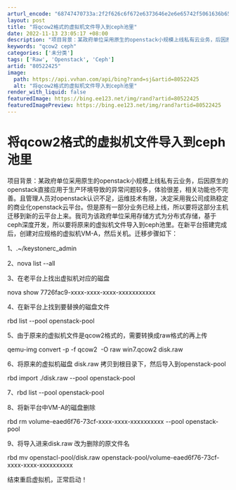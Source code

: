 ```yaml
---
arturl_encode: "68747470733a:2f2f626c6f672e6373646e2e6e65742f5061636b6574383836:2f61727469636c652f64657461696c732f3830353232343235"
layout: post
title: "将qcow2格式的虚拟机文件导入到ceph池里"
date: 2022-11-13 23:05:17 +08:00
description: "项目背景：某政府单位采用原生的openstack小规模上线私有云业务，后因原生的openstack直"
keywords: "qcow2 ceph"
categories: ['未分类']
tags: ['Raw', 'Openstack', 'Ceph']
artid: "80522425"
image:
  path: https://api.vvhan.com/api/bing?rand=sj&artid=80522425
  alt: "将qcow2格式的虚拟机文件导入到ceph池里"
render_with_liquid: false
featuredImage: https://bing.ee123.net/img/rand?artid=80522425
featuredImagePreview: https://bing.ee123.net/img/rand?artid=80522425
---
```


# 将qcow2格式的虚拟机文件导入到ceph池里

项目背景：某政府单位采用原生的openstack小规模上线私有云业务，后因原生的openstack直接应用于生产环境导致的异常问题较多，体验很差，相关功能也不完善。且管理人员对openstack认识不足，运维技术有限，决定采用我公司成熟稳定的商业化openstack云平台。但是原有一部分业务已经上线，所以要将这部分主机迁移到新的云平台上来。我司为该政府单位采用存储方式为分布式存储，基于ceph深度开发，所以要将原来的虚拟机文件导入到ceph池里。在新平台搭建完成后，创建对应规格的虚拟机VM-A，然后关机。迁移步骤如下：

1、.~/keystonerc\_admin

2、nova list --all

3、在老平台上找出虚拟机对应的磁盘

nova show 7726fac9-xxxx-xxxx-xxxx-xxxxxxxxxxx

4、在新平台上找到要替换的磁盘文件

rbd list --pool openstack-pool

5、由于原来的虚拟机文件是qcow2格式的，需要转换成raw格式的再上传

qemu-img convert -p -f qcow2  -O raw win7.qcow2 disk.raw

6、将原来的虚拟机磁盘 disk.raw 拷贝到根目录下，然后导入到openstack-pool

rbd import ./disk.raw --pool openstack-pool

7、rbd list --pool openstack-pool

8、将新平台中VM-A的磁盘删除

rbd rm volume-eaed6f76-73cf-xxxx-xxxx-xxxxxxxxxx --pool openstack-pool

9、将导入进来disk.raw 改为删除的原文件名

rbd mv openstacl-pool/disk.raw openstack-pool/volume-eaed6f76-73cf-xxxx-xxxx-xxxxxxxxxx

结束重启虚拟机，正常启动！